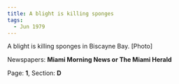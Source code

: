 ```yaml
---  
title: A blight is killing sponges  
tags:  
  - Jun 1979  
---  
```

  
A blight is killing sponges in Biscayne Bay. [Photo]  
  
Newspapers: **Miami Morning News or The Miami Herald**  
  
Page: **1**, Section: **D** 
